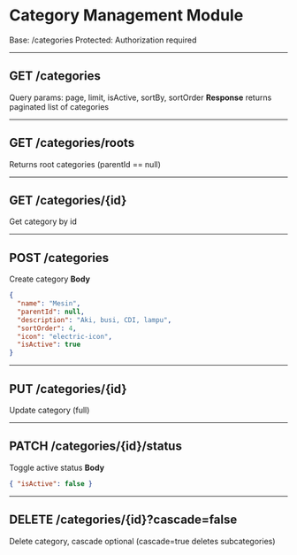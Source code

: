 # Category Management Module

Base: /categories
Protected: Authorization required

---

## GET /categories
Query params: page, limit, isActive, sortBy, sortOrder
**Response** returns paginated list of categories

---

## GET /categories/roots
Returns root categories (parentId == null)

---

## GET /categories/{id}
Get category by id

---

## POST /categories
Create category
**Body**
```json
{
  "name": "Mesin",
  "parentId": null,
  "description": "Aki, busi, CDI, lampu",
  "sortOrder": 4,
  "icon": "electric-icon",
  "isActive": true
}
```

---

## PUT /categories/{id}
Update category (full)

---

## PATCH /categories/{id}/status
Toggle active status
**Body**
```json
{ "isActive": false }
```

---

## DELETE /categories/{id}?cascade=false
Delete category, cascade optional (cascade=true deletes subcategories)